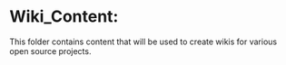 
Wiki_Content:
============

This folder contains content that will be used to create wikis for various
open source projects.
